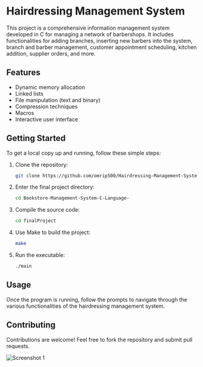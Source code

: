 # Hairdressing Management System

This project is a comprehensive information management system developed in C for managing a network of barbershops. It includes functionalities for adding branches, inserting new barbers into the system, branch and barber management, customer appointment scheduling, kitchen addition, supplier orders, and more.



## Features

- Dynamic memory allocation
- Linked lists
- File manipulation (text and binary)
- Compression techniques
- Macros
- Interactive user interface

## Getting Started

To get a local copy up and running, follow these simple steps:

1. Clone the repository: 
   ```bash
   git clone https://github.com/omrip500/Hairdressing-Management-System-C-Language-.git

2. Enter the final project directory:
   ````bash
   cd Bookstore-Management-System-C-Language-

2. Compile the source code:
   ```bash
   cd finalProject

3. Use Make to build the project:
    ```bash
   make

3. Run the executable:
   ```bash
   ./main


## Usage
Once the program is running, follow the prompts to navigate through the various functionalities of the hairdressing management system.

## Contributing
Contributions are welcome! Feel free to fork the repository and submit pull requests.

![Screenshot 1](FinalProject/forProject.png)
